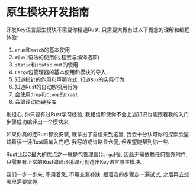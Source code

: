 # 原生模块开发指南

开发Key语言原生模块不需要你精通Rust, 只需要大概有过以下概念的理解和编程体验:

1. `enum`和`match`的基本使用
2. `#[xx]`语法的使用(过程宏与编译选项)
3. `static`和`static mut`的使用
4. `Cargo`包管理器的基本使用和模块的导入
5. 知道指针的作用和声明方式, 知道`Box`的实际行为
6. 知道Rust的自动解引用行为
7. 会使用`Drop`和`Clone`的`trait`
8. 会编译动态链接库

别担心, 你只要有过Rust学习经验, 我相信即使你不会上述知识也能跟着我的入门步骤成功编译出一个模块来. 

如果你真的连Rust都没安装, 就拿出了自信来到这里, 我会十分认可你的探索欲望. 试着读一读<jmp to="/native/n.install">Rust简单入门</jmp>吧. 我写的或许略显仓促, 但希望能帮到你一些. 

Rust比起C最大的优点之一就是包管理器(`Cargo`)强, 因此无需依赖任何额外附件, 只需要有正常的Rust编译环境即可创造出Key语言原生模块. 

我们一步一步来, 不用着急, 不用查漏补缺, 跟着我的步骤走一遍试试, 之后再去想哪里需要掌握. 
